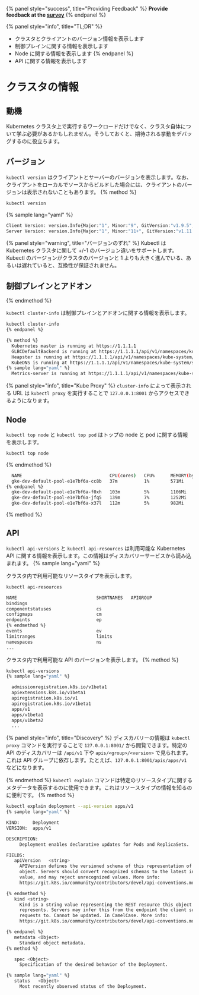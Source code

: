{% panel style="success", title="Providing Feedback" %}
**Provide feedback at the [survey](https://www.surveymonkey.com/r/JH35X82)**
{% endpanel %}

{% panel style="info", title="TL;DR" %}

- クラスタとクライアントのバージョン情報を表示します
- 制御プレインに関する情報を表示します
- Node に関する情報を表示します
{% endpanel %}
- API に関する情報を表示します

# クラスタの情報

## 動機

Kubernetes クラスタ上で実行するワークロードだけでなく、クラスタ自体について学ぶ必要があるかもしれません。そうしておくと、期待される挙動をデバッグするのに役立ちます。

## バージョン

`kubectl version` はクライアントとサーバーのバージョンを表示します。なお、クライアントをローカルでソースからビルドした場合には、クライアントのバージョンは表示されないこともあります。
{% method %}

```bash
kubectl version
```

{% sample lang="yaml" %}
```bash
Client Version: version.Info{Major:"1", Minor:"9", GitVersion:"v1.9.5", GitCommit:"f01a2bf98249a4db383560443a59bed0c13575df", GitTreeState:"clean", BuildDate:"2018-03-19T19:38:17Z", GoVersion:"go1.9.4", Compiler:"gc", Platform:"darwin/amd64"}
Server Version: version.Info{Major:"1", Minor:"11+", GitVersion:"v1.11.6-gke.2", GitCommit:"04ad69a117f331df6272a343b5d8f9e2aee5ab0c", GitTreeState:"clean", BuildDate:"2019-01-04T16:19:46Z", GoVersion:"go1.10.3b4", Compiler:"gc", Platform:"linux/amd64"}
```

{% panel style="warning", title="バージョンのずれ" %}
Kubectl は Kubernetes クラスタに関して +/-1 のバージョン違いをサポートします。Kubectl のバージョンがクラスタのバージョンと 1 よりも大きく進んでいる、あるいは遅れていると、互換性が保証されません。

## 制御プレインとアドオン
{% endmethod %}

`kubectl cluster-info` は制御プレインとアドオンに関する情報を表示します。

```bash
kubectl cluster-info
{% endpanel %}
```

```bash
{% method %}
  Kubernetes master is running at https://1.1.1.1
  GLBCDefaultBackend is running at https://1.1.1.1/api/v1/namespaces/kube-system/services/default-http-backend:http/proxy
  Heapster is running at https://1.1.1.1/api/v1/namespaces/kube-system/services/heapster/proxy
  KubeDNS is running at https://1.1.1.1/api/v1/namespaces/kube-system/services/kube-dns:dns/proxy
{% sample lang="yaml" %}
  Metrics-server is running at https://1.1.1.1/api/v1/namespaces/kube-system/services/https:metrics-server:/proxy
```

{% panel style="info", title="Kube Proxy" %}
`cluster-info` によって表示される URL は `kubectl proxy` を実行することで `127.0.0.1:8001` からアクセスできるようになります。

## Node

`kubectl top node` と `kubectl top pod` はトップの node と pod に関する情報を表示します。

```bash
kubectl top node
```
{% endmethod %}

```bash
  NAME                                 CPU(cores)   CPU%      MEMORY(bytes)   MEMORY%   
  gke-dev-default-pool-e1e7bf6a-cc8b   37m          1%        571Mi           10%       
{% endpanel %}
  gke-dev-default-pool-e1e7bf6a-f0xh   103m         5%        1106Mi          19%       
  gke-dev-default-pool-e1e7bf6a-jfq5   139m         7%        1252Mi          22%       
  gke-dev-default-pool-e1e7bf6a-x37l   112m         5%        982Mi           17%  
```
{% method %}

## API

`kubectl api-versions` と `kubectl api-resources` は利用可能な Kubernetes API に関する情報を表示します。この情報はディスカバリーサービスから読み込まれます。
{% sample lang="yaml" %}

クラスタ内で利用可能なリソースタイプを表示します。

```bash
kubectl api-resources
```

```bash
NAME                              SHORTNAMES   APIGROUP                       NAMESPACED   KIND
bindings                                                                      true         Binding
componentstatuses                 cs                                          false        ComponentStatus
configmaps                        cm                                          true         ConfigMap
endpoints                         ep                                          true         Endpoints
{% endmethod %}
events                            ev                                          true         Event
limitranges                       limits                                      true         LimitRange
namespaces                        ns                                          false        Namespace
...
```

クラスタ内で利用可能な API のバージョンを表示します。
{% method %}

```bash
kubectl api-versions
{% sample lang="yaml" %}
```

```bash
  admissionregistration.k8s.io/v1beta1
  apiextensions.k8s.io/v1beta1
  apiregistration.k8s.io/v1
  apiregistration.k8s.io/v1beta1
  apps/v1
  apps/v1beta1
  apps/v1beta2
  ...
```

{% panel style="info", title="Discovery" %}
ディスカバリーの情報は `kubectl proxy` コマンドを実行することで `127.0.0.1:8001/` から閲覧できます。特定の API のディスカバリーは `/api/v1` 下や `apis/<group>/<version>` で見られます。これは API グループに依存します。たとえば、`127.0.0.1:8001/apis/apps/v1` などになります。

{% endmethod %}
`kubectl explain` コマンドは特定のリソースタイプに関するメタデータを表示するのに使用できます。これはリソースタイプの情報を知るのに便利です。
{% method %}

```bash
kubectl explain deployment --api-version apps/v1
{% sample lang="yaml" %}
```

```bash
KIND:     Deployment
VERSION:  apps/v1

DESCRIPTION:
     Deployment enables declarative updates for Pods and ReplicaSets.

FIELDS:
   apiVersion	<string>
     APIVersion defines the versioned schema of this representation of an
     object. Servers should convert recognized schemas to the latest internal
     value, and may reject unrecognized values. More info:
     https://git.k8s.io/community/contributors/devel/api-conventions.md#resources

{% endmethod %}
   kind	<string>
     Kind is a string value representing the REST resource this object
     represents. Servers may infer this from the endpoint the client submits
     requests to. Cannot be updated. In CamelCase. More info:
     https://git.k8s.io/community/contributors/devel/api-conventions.md#types-kinds

{% endpanel %}
   metadata	<Object>
     Standard object metadata.
{% method %}

   spec	<Object>
     Specification of the desired behavior of the Deployment.

{% sample lang="yaml" %}
   status	<Object>
     Most recently observed status of the Deployment.
```
